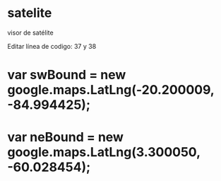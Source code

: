 # satelite
visor de satélite

Editar línea de codigo: 37 y 38
# var swBound = new google.maps.LatLng(-20.200009, -84.994425);
# var neBound = new google.maps.LatLng(3.300050, -60.028454);
